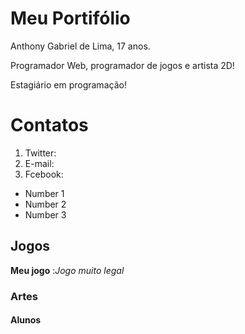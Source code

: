 # Meu Portifólio

Anthony Gabriel de Lima,  17 anos.

Programador Web, programador de jogos e artista 2D!

Estagiário em programação!

# Contatos 

1. Twitter:
2. E-mail:
3. Fcebook: 


- Number 1
- Number 2
- Number 3

## Jogos

**Meu jogo** :_Jogo muito legal_

### Artes 

#### Alunos
